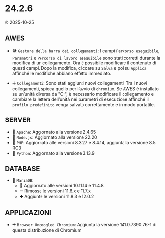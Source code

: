 # 24.2.6

⏰ 2025-10-25

## AWES
- 🛠️ `Gestore della barra dei collegamenti`: I campi `Percorso eseguibile`, `Parametri` e `Percorso di lavoro eseguibile` sono stati corretti durante la modifica di un collegamento. Ora è possibile modificare il contenuto di questi campi. Dopo la modifica, cliccare su `Salva` e poi su `Applica` affinché le modifiche abbiano effetto immediato.

- ➕ `Collegamenti`: Sono stati aggiunti nuovi collegamenti.
Tra i nuovi collegamenti, spicca quello per l’avvio di `chromium`. Se AWES è installato su un’unità diversa da "C:\", è necessario modificare il collegamento e cambiare la lettera dell’unità nei parametri di esecuzione affinché il `profilo predefinito` venga salvato correttamente e in modo portatile.

## SERVER
- 🔄 `Apache`: Aggiornato alla versione 2.4.65  
- 🔄 `Node.js`: Aggiornato alla versione 22.20  
- 🔄 `PHP`: Aggiornato alle versioni 8.3.27 e 8.4.14, aggiunta la versione 8.5 RC3  
- 🔄 `Python`: Aggiornato alla versione 3.13.9  

## DATABASE
- 🔄 `MariaDB`:  
    - 🔄 Aggiornato alle versioni 10.11.14 e 11.4.8  
    - ➖ Rimosse le versioni 11.6.x e 11.7.x  
    - ➕ Aggiunte le versioni 11.8.3 e 12.0.2  

## APPLICAZIONI
- ➕ `Browser Ungoogled Chromium`: Aggiunta la versione 141.0.7390.76-1 di questa distribuzione di Chromium.
